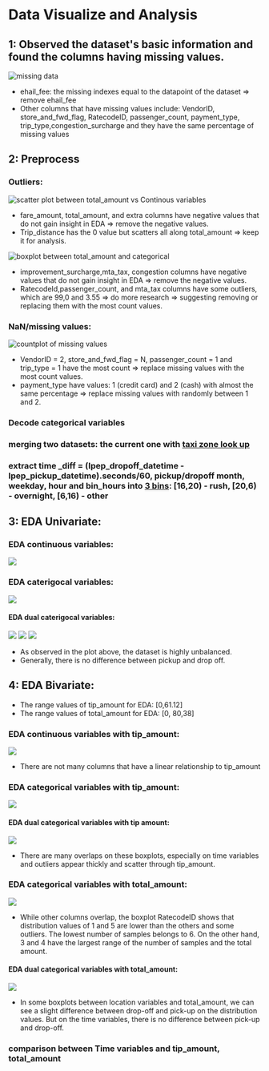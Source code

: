 # Data Visualize and Analysis
## 1: Observed the dataset's basic information and found the columns having missing values.
![missing data](picture/visualizing_missing_data.png)

- ehail_fee: the missing indexes equal to the datapoint of the dataset => remove ehail_fee
- Other columns that have missing values include: VendorID, store_and_fwd_flag, RatecodeID, passenger_count, payment_type, trip_type,congestion_surcharge and they have the same percentage of missing values

## 2: Preprocess
### Outliers:
![scatter plot between total_amount vs Continous variables](https://github.com/VOTUANANH01/Data-Visualize-and-Analysis/blob/main/picture/visualizing%20scatterplot%20total_amounts%20vs%20Continuous%20variable.png)

- fare_amount, total_amount, and extra columns have negative values that do not gain insight in EDA => remove the negative values.
- Trip_distance has the 0 value but scatters all along total_amount => keep it for analysis.
 
![boxplot between total_amount and categorical](https://github.com/VOTUANANH01/Data-Visualize-and-Analysis/blob/a33db0842764b444c24b8ce706e5664a202fce62/picture/visuaizing%20boxplot%20between%20total_amount%20vs%20Categorical%20variable.png)

- improvement_surcharge,mta_tax, congestion columns have negative values that do not gain insight in EDA => remove the negative values.
- RatecodeId,passenger_count, and mta_tax columns have some outliers, which are 99,0 and 3.55 => do more research => suggesting removing or replacing them with the most count values.

### NaN/missing values:
![countplot of missing values](https://github.com/VOTUANANH01/Data-Visualize-and-Analysis/blob/a33db0842764b444c24b8ce706e5664a202fce62/picture/visualizing%20countplots%20have%20missing%20data.png)

- VendorID = 2, store_and_fwd_flag = N, passenger_count = 1 and trip_type = 1  have the most count => replace missing values with the most count values.
- payment_type have values: 1 (credit card) and 2 (cash) with almost the same percentage => replace missing values with randomly between 1 and 2.

### Decode categorical variables
### merging two datasets: the current one with [taxi zone look up](https://www.nyc.gov/site/tlc/about/tlc-trip-record-data.page)

### extract time _diff = (lpep_dropoff_datetime - lpep_pickup_datetime).seconds/60, pickup/dropoff month, weekday, hour and bin_hours into [3 bins](https://nyc.gov/site/tlc/passengers/taxi-fare.page): [16,20) - rush, [20,6) - overnight, [6,16) - other 

 ## 3: EDA Univariate:
### EDA continuous variables:
  ![](https://github.com/VOTUANANH01/Data-Visualize-and-Analysis/blob/a33db0842764b444c24b8ce706e5664a202fce62/picture/eda_continuous_variable.png)
### EDA caterigocal variables:
 ![](https://github.com/VOTUANANH01/Data-Visualize-and-Analysis/blob/a33db0842764b444c24b8ce706e5664a202fce62/picture/eda_categorical_variable.png)
#### EDA dual caterigocal variables:
![](https://github.com/VOTUANANH01/Data-Visualize-and-Analysis/blob/a33db0842764b444c24b8ce706e5664a202fce62/picture/eda_dual_categorical_variable.png)
![](https://github.com/VOTUANANH01/Data-Visualize-and-Analysis/blob/a33db0842764b444c24b8ce706e5664a202fce62/picture/Countplot%20of%20pickup_hour.png)
![](https://github.com/VOTUANANH01/Data-Visualize-and-Analysis/blob/a33db0842764b444c24b8ce706e5664a202fce62/picture/Countplot%20of%20dropoff_hour.png)

- As observed in the plot above, the dataset is highly unbalanced.
- Generally, there is no difference between pickup and drop off.


## 4: EDA Bivariate:
- The range values of tip_amount for EDA: [0,61.12]
- The range values of total_amount for EDA: [0, 80,38]

### EDA continuous variables with tip_amount:
![](https://github.com/VOTUANANH01/Data-Visualize-and-Analysis/blob/a33db0842764b444c24b8ce706e5664a202fce62/picture/eda_continuous_variable_with%20tip_amount%20.png)
- There are not many columns that have a linear relationship to tip_amount
### EDA categorical variables with tip_amount:
![](https://github.com/VOTUANANH01/Data-Visualize-and-Analysis/blob/a33db0842764b444c24b8ce706e5664a202fce62/picture/eda_categorical_variable_with_tip_amount%20.png)
#### EDA dual categorical variables with tip amount:
![](https://github.com/VOTUANANH01/Data-Visualize-and-Analysis/blob/a33db0842764b444c24b8ce706e5664a202fce62/picture/eda_dual_categorical_variable_with_tip_amount%20.png)
 - There are many overlaps on these boxplots, especially on time variables and outliers appear thickly and scatter through tip_amount.
### EDA categorical variables with total_amount:
![](https://github.com/VOTUANANH01/Data-Visualize-and-Analysis/blob/a33db0842764b444c24b8ce706e5664a202fce62/picture/eda_categorical_variable_with_total_amount%20.png)
- While other columns overlap, the boxplot RatecodeID shows that distribution values of 1 and 5 are lower than the others and some outliers. The lowest number of samples belongs to 6. On the other hand, 3 and 4 have the largest range of the number of samples and the total amount.
#### EDA dual categorical variables with total_amount:

![](https://github.com/VOTUANANH01/Data-Visualize-and-Analysis/blob/a33db0842764b444c24b8ce706e5664a202fce62/picture/eda_dual_categorical_variable_with_total_amount%20.png)

- In some boxplots between location variables and total_amount, we can see a slight difference between drop-off and pick-up on the distribution values. But on the time variables, there is no difference between pick-up and drop-off.
  
### comparison between Time variables and tip_amount, total_amount
![]() 
 
